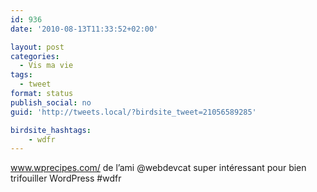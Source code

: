 ```yaml
---
id: 936
date: '2010-08-13T11:33:52+02:00'

layout: post
categories:
  - Vis ma vie
tags:
  - tweet
format: status
publish_social: no
guid: 'http://tweets.local/?birdsite_tweet=21056589285'

birdsite_hashtags:
    - wdfr
---
```


www.wprecipes.com/ de l’ami @webdevcat super intéressant pour bien trifouiller WordPress #wdfr